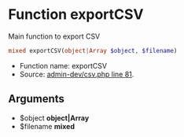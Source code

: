 Function exportCSV
===========================

Main function to export CSV



```php
mixed exportCSV(object|Array $object, $filename)
```

* Function name: exportCSV
* Source: [admin-dev/csv.php line 81](https://github.com/PrestaShop/PrestaShop/blob/1.5.0.5/admin-dev/csv.php#L81).

Arguments
---------

* $object **object|Array**
* $filename **mixed**

